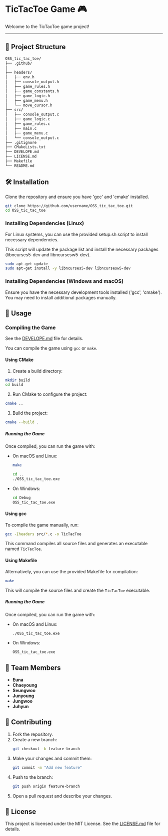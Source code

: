 # TicTacToe Game 🎮

Welcome to the TicTacToe game project! 

---

## 📂 Project Structure

```markdown
OSS_tic_tac_toe/
├── .github/
│
├── headers/
│   ├── env.h
│   ├── console_output.h
│   ├── game_rules.h
│   ├── game_constants.h
│   ├── game_logic.h
│   ├── game_menu.h
│   └── move_cursor.h
├── src/
│   ├── console_output.c
│   ├── game_logic.c
│   ├── game_rules.c
│   ├── main.c
│   ├── game_menu.c
│   └── console_output.c
├── .gitignore
├── CMakeLists.txt
├── DEVELOPE.md
├── LICENSE.md
├── Makefile
└── README.md
```

## 🛠️ Installation

Clone the repository and ensure you have 'gcc' and 'cmake' installed.

```bash
git clone https://github.com/username/OSS_tic_tac_toe.git
cd OSS_tic_tac_toe
```
### Installing Dependencies (Linux)
For Linux systems, you can use the provided setup.sh script to install necessary dependencies.

This script will update the package list and install the necessary packages (libncurses5-dev and libncursesw5-dev).
```bash
sudo apt-get update
sudo apt-get install -y libncurses5-dev libncursesw5-dev
```

### Installing Dependencies (Windows and macOS)
Ensure you have the necessary development tools installed ('gcc', 'cmake'). You may need to install additional packages manually.

## 🚀 Usage

### Compiling the Game
See the [DEVELOPE.md](DEVELOPE.md) file for details.

You can compile the game using `gcc` or `make`.
#### Using CMake
1. Create a build directory:

```bash
mkdir build
cd build
```
2. Run CMake to configure the project:

```bash
cmake ..
```
3. Build the project:

```bash
cmake --build .
```

##### Running the Game

Once compiled, you can run the game with:

- On macOS and Linux:
  ```bash
  make
  ```

  ```bash
  cd ..
  ./OSS_tic_tac_toe.exe
  ```

- On Windows:

  ```bash
  cd Debug
  OSS_tic_tac_toe.exe
  ```

#### Using gcc

To compile the game manually, run:

```bash
gcc -Iheaders src/*.c -o TicTacToe
```

This command compiles all source files and generates an executable named `TicTacToe`.

#### Using Makefile

Alternatively, you can use the provided Makefile for compilation:

```bash
make
```

This will compile the source files and create the `TicTacToe` executable.

##### Running the Game

Once compiled, you can run the game with:

- On macOS and Linux:

  ```bash
  ./OSS_tic_tac_toe.exe
  ```

- On Windows:

  ```bash
  OSS_tic_tac_toe.exe
  ```


## 👥 Team Members

- **Euna**
- **Chaeyoung** 
- **Seungwoo** 
- **Junyoung**
- **Jungwoo** 
- **Juhyun** 

## 🤝 Contributing

1. Fork the repository.
2. Create a new branch:
   ```bash
   git checkout -b feature-branch
   ```
3. Make your changes and commit them:
   ```bash
   git commit -m "Add new feature"
   ```
4. Push to the branch:
   ```bash
   git push origin feature-branch
   ```
5. Open a pull request and describe your changes.

## 📜 License

This project is licensed under the MIT License. See the [LICENSE.md](LICENSE.md) file for details.

